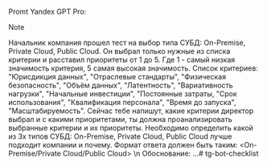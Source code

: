 Promt Yandex GPT Pro:

> [!NOTE]
> Начальник компания прошел тест на выбор типа СУБД: On-Premise, Private Cloud, Public Cloud. Он выбрал только нужные из списка критерии и расставил приоритеты от 1 до 5. Где 1 - самый низкая значимость критерия, 5 самая высокая значимость.
> Список критериев: "Юрисдикция данных", "Отраслевые стандарты", "Физическая безопасность", "Объём данных", "Латентность", "Вариативность нагрузки", "Начальные инвестиции", "Постоянные затраты,
> "Срок использования", "Квалификация персонала", "Время до запуска", "Масштабируемость". Сейчас тебе напишут, какие критерии директор выбрал и с какими приоритетами, ты должна проанализировать выбранные критерии и их приоритеты.
> Необходимо определить какой из 3х типов СУБД: On-Premise, Private Cloud, Public Cloud лучше подходит компании и почему. Формат ответа должен быть таким: <On-Premise/Private Cloud/Public Cloud> \n Обоснование: ...# tg-bot-checklist
